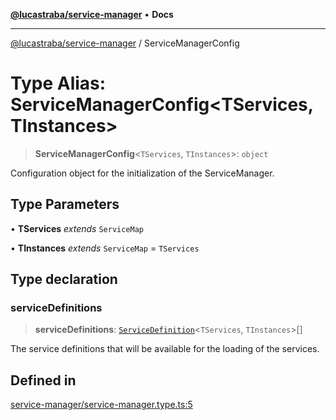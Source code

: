 [**@lucastraba/service-manager**](../README.md) • **Docs**

---

[@lucastraba/service-manager](../globals.md) / ServiceManagerConfig

# Type Alias: ServiceManagerConfig\<TServices, TInstances\>

> **ServiceManagerConfig**\<`TServices`, `TInstances`\>: `object`

Configuration object for the initialization of the ServiceManager.

## Type Parameters

• **TServices** _extends_ `ServiceMap`

• **TInstances** _extends_ `ServiceMap` = `TServices`

## Type declaration

### serviceDefinitions

> **serviceDefinitions**: [`ServiceDefinition`](ServiceDefinition.md)\<`TServices`, `TInstances`\>[]

The service definitions that will be available for the loading of the services.

## Defined in

[service-manager/service-manager.type.ts:5](https://github.com/lucastraba/service-manager/blob/1f568d8fa4f03055a4ed0e484704c9985f8f7f13/src/service-manager/service-manager.type.ts#L5)
